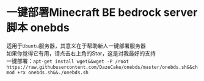 # 一键部署Minecraft BE bedrock server脚本 onebds
  
适用于`Ubuntu`服务器，其意义在于帮助新人一键部署服务器  
如果你觉得它有用，请点击右上角的Star，这是对我最好的支持  
一键部署：`apt-get install wget&&wget -P /root https://raw.githubusercontent.com/DazeCake/onebds/master/onebds.sh&&chmod +rx onebds.sh&&./onebds.sh`
